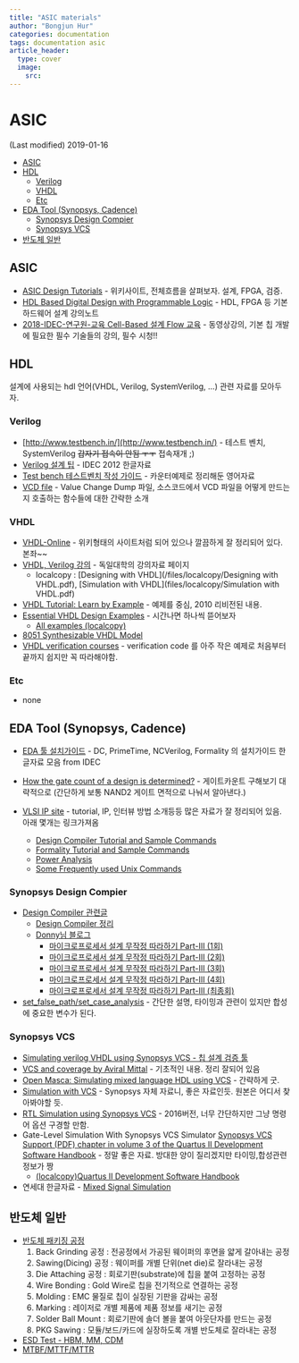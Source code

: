 ```yaml
---
title: "ASIC materials"
author: "Bongjun Hur"
categories: documentation
tags: documentation asic
article_header:
  type: cover
  image:
    src:
---
```


# ASIC
(Last modified) 2019-01-16

<!-- toc orderedList:0 -->

- [ASIC](#asic)
- [HDL](#hdl)
	- [Verilog](#verilog)
	- [VHDL](#vhdl)
	- [Etc](#etc)
- [EDA Tool (Synopsys, Cadence)](#eda-tool-synopsys-cadence)
	- [Synopsys Design Compier](#synopsys-design-compier)
	- [Synopsys VCS](#synopsys-vcs)
- [반도체 일반](#반도체-일반)

<!-- tocstop -->

## ASIC
  * [ASIC Design Tutorials](http://www.eda.ncsu.edu/wiki/Tutorial:ASIC_Design_Tutorials) - 위키사이트, 전체흐름을 살펴보자. 설계, FPGA, 검증.
  * [HDL Based Digital Design with Programmable Logic](http://www.dejazzer.com/ee478/lectures.html) - HDL, FPGA 등 기본하드웨어 설계 강의노트
  * [2018-IDEC-연구원-교육 Cell-Based 설계 Flow 교육](https://ts.devbj.com/571) - 동영상강의, 기본 칩 개발에 필요한 필수 기술들의 강의, 필수 시청!!

## HDL
설계에 사용되는 hdl 언어(VHDL, Verilog, SystemVerilog, ...) 관련 자료를 모아두자.

### Verilog
* [http://www.testbench.in/](http://www.testbench.in/) - 테스트 벤치, SystemVerilog ~~갑자기 접속이 안됨 ㅜㅜ~~ 접속재개 ;)
* [Verilog 설계 팁](http://ts.devbj.com/226) - IDEC 2012 한글자료
* [Test bench 테스트벤치 작성 가이드](http://ts.devbj.com/210) - 카운터예제로 정리해둔 영어자료
* [VCD file](http://ts.devbj.com/209) - Value Change Dump 파일, 소스코드에서 VCD 파일을 어떻게 만드는지 호출하는 함수들에 대한 간략한 소개


### VHDL
* [VHDL-Online](http://www.vhdl-online.de/start) - 위키형태의 사이트처럼 되어 있으나 깔끔하게 잘 정리되어 있다. 본좌~~
* [VHDL, Verilog 강의](http://www.physi.uni-heidelberg.de/~angelov/VHDL/) - 독일대학의 강의자료 페이지
  - localcopy : [Designing with VHDL](/files/localcopy/Designing with VHDL.pdf), [Simulation with VHDL](files/localcopy/Simulation with VHDL.pdf)
* [VHDL Tutorial: Learn by Example](http://esd.cs.ucr.edu/labs/tutorial/) - 예제를 중심, 2010 리비전된 내용.
* [Essential VHDL Design Examples](https://www.vahana.com/examples.htm) - 시간나면 하나씩 뜯어보자
  * [All examples (localcopy)](/files/localcopy/examples.zip)
* [8051 Synthesizable VHDL Model](http://www.cs.ucr.edu/~dalton/i8051/)
* [VHDL verification courses](http://www.stefanvhdl.com/vhdl/html/) - verification code 를 아주 작은 예제로 처음부터 끝까지 쉽지만 꼭 따라해야함.

### Etc
* none

## EDA Tool (Synopsys, Cadence)
* [EDA 툴 설치가이드](http://ts.devbj.com/208) - DC, PrimeTime, NCVerilog, Formality 의 설치가이드 한글자료 모음 from IDEC
* [How the gate count of a design is determined?](http://ts.devbj.com/217) - 게이트카운트 구해보기 대략적으로 (간단하게 보통 NAND2 게이트 면적으로 나눠서 알아낸다.)

* [VLSI IP site](http://www.vlsiip.com/index.html) - tutorial, IP, 인터뷰 방법 소개등등 많은 자료가 잘 정리되어 있음. 아래 몇개는 링크가져옴
  * [Design Compiler Tutorial and Sample Commands](http://www.vlsiip.com/dc_shell)
  * [Formality Tutorial and Sample Commands](http://www.vlsiip.com/formality)
  * [Power Analysis](http://www.vlsiip.com/power)
  * [Some Frequently used Unix Commands](http://www.vlsiip.com/unix)

### Synopsys Design Compier
* [Design Compiler 관련글](http://ts.devbj.com/438)
  - [Design Compiler 정리](http://blog.naver.com/PostList.nhn?blogId=beahey&from=postList&categoryNo=85)
  - [Donny님 블로그](http://www.donny.co.kr/)
    * [마이크로프로세서 설계 무작정 따라하기 Part-III (1회)](http://www.donny.co.kr/simplecore/simplecore3-1.pdf)
    * [마이크로프로세서 설계 무작정 따라하기 Part-III (2회)](http://www.donny.co.kr/simplecore/simplecore3-2.pdf)
    * [마이크로프로세서 설계 무작정 따라하기 Part-III (3회)](http://www.donny.co.kr/simplecore/simplecore3-3.pdf)
    * [마이크로프로세서 설계 무작정 따라하기 Part-III (4회)](http://www.donny.co.kr/simplecore/simplecore3-4.pdf)
    * [마이크로프로세서 설계 무작정 따라하기 Part-III (최종회)](http://www.donny.co.kr/simplecore/simplecore3-5.pdf)
* [set_false_path/set_case_analysis](http://ts.devbj.com/219) - 간단한 설명, 타이밍과 관련이 있지만 합성에 중요한 변수가 된다.

### Synopsys VCS
* [Simulating verilog VHDL using Synopsys VCS - 칩 설계 검증 툴](http://ts.devbj.com/415)
* [VCS and coverage by Aviral Mittal](http://www.vlsiip.com/vcs/) - 기초적인 내용. 정리 잘되어 있음
* [Open Masca: Simulating mixed language HDL using VCS](http://salinasv.blogspot.kr/2011/05/simulating-mixed-language-hdl-using-vcs.html) - 간략하게 굿.
* [Simulation with VCS](http://documents.mx/documents/5-simulation-vcs.html) - Synopsys 자체 자료니, 좋은 자료인듯. 원본은 어디서 찾아봐야할 듯.
* [RTL Simulation using Synopsys VCS](http://www.csl.cornell.edu/courses/ece5745/handouts/ece5745-tut1-vcs.pdf) - 2016버전, 너무 간단하지만 그냥 명령어 옵션 구경할 만함.
* Gate-Level Simulation With Synopsys VCS Simulator [Synopsys VCS Support (PDF) chapter in volume 3 of the Quartus II Development Software Handbook](https://www.altera.com/content/dam/altera-www/global/en_US/pdfs/literature/hb/qts/qts_qii5v3.pdf) - 정말 좋은 자료. 방대한 양이 질리겠지만 타이밍,합성관련 정보가 짱
  - [(localcopy)Quartus II Development Software Handbook](/files/localcopy/qts_qii5v3.pdf)
* 연세대 한글자료 - [Mixed Signal Simulation](http://soc.yonsei.ac.kr/class/material/dft_class/06_abist_synopsys.pdf)

## 반도체 일반
* [반도체 패키징 공정](https://ts.devbj.com/564)
    1. Back Grinding 공정 : 전공정에서 가공된 웨이퍼의 후면을 얇게 갈아내는 공정
    2. Sawing(Dicing) 공정 : 웨이퍼를 개별 단위(net die)로 잘라내는 공정
    3. Die Attaching 공정 : 회로기판(substrate)에 칩을 붙여 고정하는 공정
    4. Wire Bonding : Gold Wire로 칩을 전기적으로 연결하는 공정
    5. Molding : EMC 물질로 칩이 실장된 기판을 감싸는 공정
    6. Marking : 레이저로 개별 제품에 제품 정보를 새기는 공정
    7. Solder Ball Mount : 회로기판에 솔더 볼을 붙여 아웃단자를 만드는 공정
    8. PKG Sawing : 모듈/보드/카드에 실장하도록 개별 반도체로 잘라내는 공정
* [ESD Test - HBM, MM, CDM](http://ts.devbj.com/425)
* [MTBF/MTTF/MTTR](http://datasyncxml.tistory.com/118)
